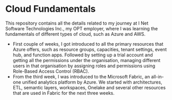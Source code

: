 # Cloud Fundamentals

This repository contains all the details related to my journey at I Net Software Technologies Inc., my OPT employer, where I was learning the fundamentals of different types of cloud, such as Azure and AWS. 

- First couple of weeks, I got introduced to all the primary resources that Azure offers, such as resource groups, capacities, tenant settings, event hub, and function apps. Followed by setting up a trial account and getting all the permissions under the organisation, managing different users in that organisation by assigning roles and permissions using Role-Based Access Control (RBAC).
- From the third week, I was introduced to the Microsoft Fabric, an all-in-one unified analytics platform by Azure. We started with architectures, ETL, semantic layers, workspaces, Onelake and several other resources that are used in Fabric for the next three weeks.

